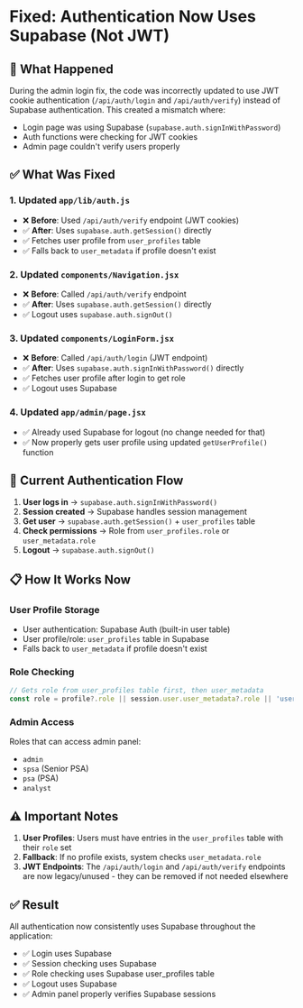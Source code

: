 # Fixed: Authentication Now Uses Supabase (Not JWT)

## 🔧 **What Happened**

During the admin login fix, the code was incorrectly updated to use JWT cookie authentication (`/api/auth/login` and `/api/auth/verify`) instead of Supabase authentication. This created a mismatch where:
- Login page was using Supabase (`supabase.auth.signInWithPassword`)
- Auth functions were checking for JWT cookies
- Admin page couldn't verify users properly

## ✅ **What Was Fixed**

### **1. Updated `app/lib/auth.js`**
- ❌ **Before**: Used `/api/auth/verify` endpoint (JWT cookies)
- ✅ **After**: Uses `supabase.auth.getSession()` directly
- ✅ Fetches user profile from `user_profiles` table
- ✅ Falls back to `user_metadata` if profile doesn't exist

### **2. Updated `components/Navigation.jsx`**
- ❌ **Before**: Called `/api/auth/verify` endpoint
- ✅ **After**: Uses `supabase.auth.getSession()` directly
- ✅ Logout uses `supabase.auth.signOut()`

### **3. Updated `components/LoginForm.jsx`**
- ❌ **Before**: Called `/api/auth/login` (JWT endpoint)
- ✅ **After**: Uses `supabase.auth.signInWithPassword()` directly
- ✅ Fetches user profile after login to get role
- ✅ Logout uses Supabase

### **4. Updated `app/admin/page.jsx`**
- ✅ Already used Supabase for logout (no change needed for that)
- ✅ Now properly gets user profile using updated `getUserProfile()` function

## 🎯 **Current Authentication Flow**

1. **User logs in** → `supabase.auth.signInWithPassword()`
2. **Session created** → Supabase handles session management
3. **Get user** → `supabase.auth.getSession()` + `user_profiles` table
4. **Check permissions** → Role from `user_profiles.role` or `user_metadata.role`
5. **Logout** → `supabase.auth.signOut()`

## 📋 **How It Works Now**

### **User Profile Storage**
- User authentication: Supabase Auth (built-in user table)
- User profile/role: `user_profiles` table in Supabase
- Falls back to `user_metadata` if profile doesn't exist

### **Role Checking**
```javascript
// Gets role from user_profiles table first, then user_metadata
const role = profile?.role || session.user.user_metadata?.role || 'user';
```

### **Admin Access**
Roles that can access admin panel:
- `admin`
- `spsa` (Senior PSA)
- `psa` (PSA)
- `analyst`

## ⚠️ **Important Notes**

1. **User Profiles**: Users must have entries in the `user_profiles` table with their `role` set
2. **Fallback**: If no profile exists, system checks `user_metadata.role`
3. **JWT Endpoints**: The `/api/auth/login` and `/api/auth/verify` endpoints are now legacy/unused - they can be removed if not needed elsewhere

## ✅ **Result**

All authentication now consistently uses Supabase throughout the application:
- ✅ Login uses Supabase
- ✅ Session checking uses Supabase
- ✅ Role checking uses Supabase user_profiles table
- ✅ Logout uses Supabase
- ✅ Admin panel properly verifies Supabase sessions

